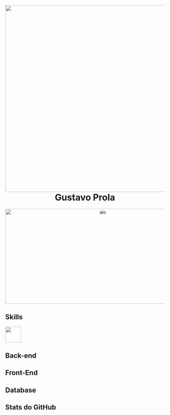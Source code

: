 <img align="right" height="590em" src=""/>
<h1 align="center">Gustavo Prola</h1>

<p align="center">
  <img src="" alt="alo" height='300px' width='600px'/>
</p>

## Skills
<img src="" height="50px" />

## Back-end

## Front-End

## Database

## Stats do GitHub
